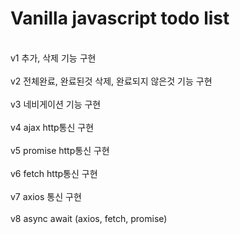 # Vanilla javascript todo list

<br>
v1 추가, 삭제 기능 구현
<br>
<br>
v2 전체완료, 완료된것 삭제, 완료되지 않은것 기능 구현
<br>
<br>
v3 네비게이션 기능 구현
<br>
<br>
v4 ajax http통신 구현
<br>
<br>
v5 promise http통신 구현
<br>
<br>
v6 fetch http통신 구현
<br>
<br>
v7 axios 통신 구현
<br>
<br>
v8 async await (axios, fetch, promise)
<br>
<br>
